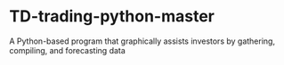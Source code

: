 # TD-trading-python-master
 A Python-based program that graphically assists investors by gathering, compiling, and forecasting data

